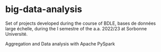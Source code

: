 # big-data-analysis

Set of projects developed during the course of BDLE, bases de données large échelle, during the I semestre of the a.a. 2022/23 at Sorbonne Université.

Aggregation and Data analysis with Apache PySpark

